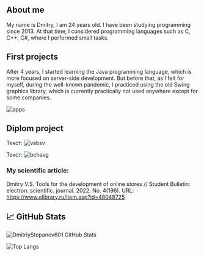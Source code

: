 ## About me

My name is Dmitry, I am 24 years old. I have been studying programming since 2013. At that time, I considered programming languages such as C, C++, C#, where I performed small tasks. 

## First projects

After 4 years, I started learning the Java programming language, which is more focused on server-side development. But before that, as I felt for myself, during the well-known pandemic, I practiced using the old Swing graphics library, which is currently practically not used anywhere except for some companies. 

![apps](https://user-images.githubusercontent.com/61186198/176729764-10be83f8-d931-4c07-8531-afb480418716.png)

## Diplom project

Текст:
![vabsv](https://user-images.githubusercontent.com/61186198/176727210-520efa95-9483-4030-ae75-28934483c923.png)

Текст:
![bchavg](https://user-images.githubusercontent.com/61186198/176727617-831d5bc7-ddbf-45ad-9160-f1db39daddfd.png)


### My scientific article: 
Dmitry V.S. Tools for the development of online stores // Student Bulletin: electron. scientific. journal. 2022. No. 4(196). 
URL: https://www.elibrary.ru/item.asp?id=48048725

## 📈 GitHub Stats

![DmitriyStepanov601 GitHub Stats](https://github-readme-stats.vercel.app/api?username=DmitriyStepanov601&count_private=true&hide=contribs&show_icons=true&theme=radical)

![Top Langs](https://github-readme-stats.vercel.app/api/top-langs/?username=DmitriyStepanov601&count_private=true&hide=tsql&langs_count=7&theme=radical&layout=compact)

